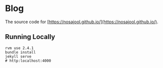# Blog

The source code for [https://nosajool.github.io/](https://nosajool.github.io/).

## Running Locally

```
rvm use 2.4.1
bundle install
jekyll serve
# http:localhost:4000
```
